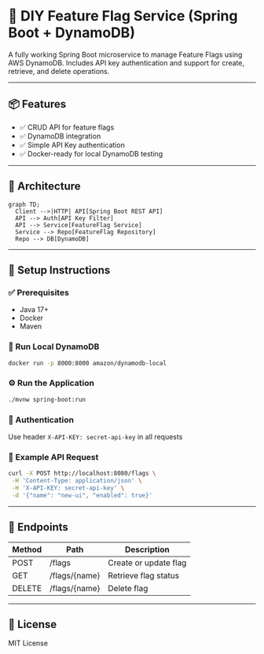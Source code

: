 # 🚀 DIY Feature Flag Service (Spring Boot + DynamoDB)

A fully working Spring Boot microservice to manage Feature Flags using AWS DynamoDB. Includes API key authentication and support for create, retrieve, and delete operations.

---

## 📦 Features
- ✅ CRUD API for feature flags
- ✅ DynamoDB integration
- ✅ Simple API Key authentication
- ✅ Docker-ready for local DynamoDB testing

---

## 🧠 Architecture

```mermaid
graph TD;
  Client -->|HTTP| API[Spring Boot REST API]
  API --> Auth[API Key Filter]
  API --> Service[FeatureFlag Service]
  Service --> Repo[FeatureFlag Repository]
  Repo --> DB[DynamoDB]
```

---

## 🔧 Setup Instructions

### ✅ Prerequisites
- Java 17+
- Docker
- Maven

### 🐳 Run Local DynamoDB
```bash
docker run -p 8000:8000 amazon/dynamodb-local
```

### ⚙️ Run the Application
```bash
./mvnw spring-boot:run
```

### 🔐 Authentication
Use header `X-API-KEY: secret-api-key` in all requests

### 📘 Example API Request

```bash
curl -X POST http://localhost:8080/flags \
 -H 'Content-Type: application/json' \
 -H 'X-API-KEY: secret-api-key' \
 -d '{"name": "new-ui", "enabled": true}'
```

---

## 🧪 Endpoints

| Method | Path            | Description            |
|--------|------------------|------------------------|
| POST   | /flags           | Create or update flag  |
| GET    | /flags/{name}    | Retrieve flag status   |
| DELETE | /flags/{name}    | Delete flag            |

---

## 📜 License

MIT License
